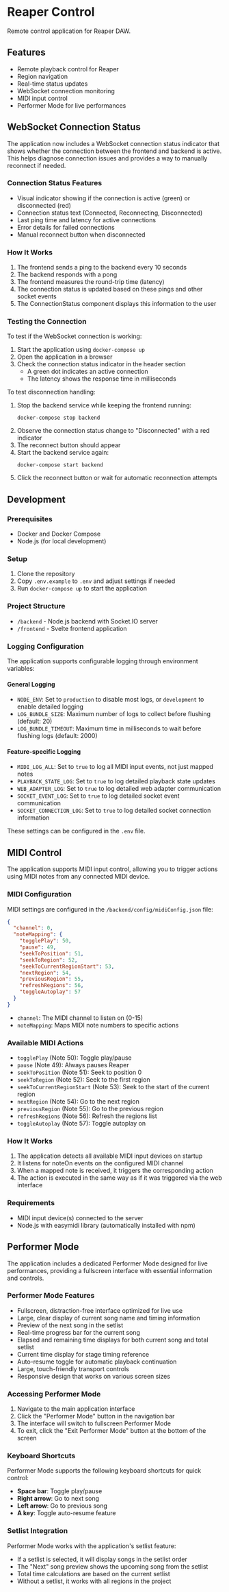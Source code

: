 # Reaper Control

Remote control application for Reaper DAW.

## Features

- Remote playback control for Reaper
- Region navigation
- Real-time status updates
- WebSocket connection monitoring
- MIDI input control
- Performer Mode for live performances

## WebSocket Connection Status

The application now includes a WebSocket connection status indicator that shows whether the connection between the frontend and backend is active. This helps diagnose connection issues and provides a way to manually reconnect if needed.

### Connection Status Features

- Visual indicator showing if the connection is active (green) or disconnected (red)
- Connection status text (Connected, Reconnecting, Disconnected)
- Last ping time and latency for active connections
- Error details for failed connections
- Manual reconnect button when disconnected

### How It Works

1. The frontend sends a ping to the backend every 10 seconds
2. The backend responds with a pong
3. The frontend measures the round-trip time (latency)
4. The connection status is updated based on these pings and other socket events
5. The ConnectionStatus component displays this information to the user

### Testing the Connection

To test if the WebSocket connection is working:

1. Start the application using `docker-compose up`
2. Open the application in a browser
3. Check the connection status indicator in the header section
   - A green dot indicates an active connection
   - The latency shows the response time in milliseconds

To test disconnection handling:

1. Stop the backend service while keeping the frontend running:
   ```
   docker-compose stop backend
   ```
2. Observe the connection status change to "Disconnected" with a red indicator
3. The reconnect button should appear
4. Start the backend service again:
   ```
   docker-compose start backend
   ```
5. Click the reconnect button or wait for automatic reconnection attempts

## Development

### Prerequisites

- Docker and Docker Compose
- Node.js (for local development)

### Setup

1. Clone the repository
2. Copy `.env.example` to `.env` and adjust settings if needed
3. Run `docker-compose up` to start the application

### Project Structure

- `/backend` - Node.js backend with Socket.IO server
- `/frontend` - Svelte frontend application

### Logging Configuration

The application supports configurable logging through environment variables:

#### General Logging

- `NODE_ENV`: Set to `production` to disable most logs, or `development` to enable detailed logging
- `LOG_BUNDLE_SIZE`: Maximum number of logs to collect before flushing (default: 20)
- `LOG_BUNDLE_TIMEOUT`: Maximum time in milliseconds to wait before flushing logs (default: 2000)

#### Feature-specific Logging

- `MIDI_LOG_ALL`: Set to `true` to log all MIDI input events, not just mapped notes
- `PLAYBACK_STATE_LOG`: Set to `true` to log detailed playback state updates
- `WEB_ADAPTER_LOG`: Set to `true` to log detailed web adapter communication
- `SOCKET_EVENT_LOG`: Set to `true` to log detailed socket event communication
- `SOCKET_CONNECTION_LOG`: Set to `true` to log detailed socket connection information

These settings can be configured in the `.env` file.

## MIDI Control

The application supports MIDI input control, allowing you to trigger actions using MIDI notes from any connected MIDI device.

### MIDI Configuration

MIDI settings are configured in the `/backend/config/midiConfig.json` file:

```json
{
  "channel": 0,
  "noteMapping": {
    "togglePlay": 50,
    "pause": 49,
    "seekToPosition": 51,
    "seekToRegion": 52,
    "seekToCurrentRegionStart": 53,
    "nextRegion": 54,
    "previousRegion": 55,
    "refreshRegions": 56,
    "toggleAutoplay": 57
  }
}
```

- `channel`: The MIDI channel to listen on (0-15)
- `noteMapping`: Maps MIDI note numbers to specific actions

### Available MIDI Actions

- `togglePlay` (Note 50): Toggle play/pause
- `pause` (Note 49): Always pauses Reaper
- `seekToPosition` (Note 51): Seek to position 0
- `seekToRegion` (Note 52): Seek to the first region
- `seekToCurrentRegionStart` (Note 53): Seek to the start of the current region
- `nextRegion` (Note 54): Go to the next region
- `previousRegion` (Note 55): Go to the previous region
- `refreshRegions` (Note 56): Refresh the regions list
- `toggleAutoplay` (Note 57): Toggle autoplay on

### How It Works

1. The application detects all available MIDI input devices on startup
2. It listens for noteOn events on the configured MIDI channel
3. When a mapped note is received, it triggers the corresponding action
4. The action is executed in the same way as if it was triggered via the web interface

### Requirements

- MIDI input device(s) connected to the server
- Node.js with easymidi library (automatically installed with npm)

## Performer Mode

The application includes a dedicated Performer Mode designed for live performances, providing a fullscreen interface with essential information and controls.

### Performer Mode Features

- Fullscreen, distraction-free interface optimized for live use
- Large, clear display of current song name and timing information
- Preview of the next song in the setlist
- Real-time progress bar for the current song
- Elapsed and remaining time displays for both current song and total setlist
- Current time display for stage timing reference
- Auto-resume toggle for automatic playback continuation
- Large, touch-friendly transport controls
- Responsive design that works on various screen sizes

### Accessing Performer Mode

1. Navigate to the main application interface
2. Click the "Performer Mode" button in the navigation bar
3. The interface will switch to fullscreen Performer Mode
4. To exit, click the "Exit Performer Mode" button at the bottom of the screen

### Keyboard Shortcuts

Performer Mode supports the following keyboard shortcuts for quick control:

- **Space bar**: Toggle play/pause
- **Right arrow**: Go to next song
- **Left arrow**: Go to previous song
- **A key**: Toggle auto-resume feature

### Setlist Integration

Performer Mode works with the application's setlist feature:

- If a setlist is selected, it will display songs in the setlist order
- The "Next" song preview shows the upcoming song from the setlist
- Total time calculations are based on the current setlist
- Without a setlist, it works with all regions in the project